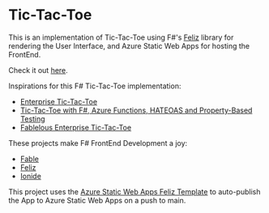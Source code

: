 # Tic-Tac-Toe

This is an implementation of Tic-Tac-Toe using F#'s [Feliz](https://zaid-ajaj.github.io/Feliz/) library for rendering the User Interface, and Azure Static Web Apps for hosting the FrontEnd.

Check it out [here](https://zealous-sand-057a9cd10.1.azurestaticapps.net).

Inspirations for this F# Tic-Tac-Toe implementation:
- [Enterprise Tic-Tac-Toe](https://fsharpforfunandprofit.com/posts/enterprise-tic-tac-toe/)
- [Tic-Tac-Toe with F#, Azure Functions, HATEOAS and Property-Based Testing](https://mikhail.io/2018/01/tictactoe-with-fsharp-azurefunctions-hateoas-and-property-based-testing/)
- [Fablelous Enterprise Tic-Tac-Toe](https://martinand.net/2017/05/10/fablelous-enterprise-tic-tac-toe/)

These projects make F# FrontEnd Development a joy:
- [Fable](https://fable.io/)
- [Feliz](https://github.com/Zaid-Ajaj/Feliz)
- [Ionide](https://ionide.io/)

This project uses the [Azure Static Web Apps Feliz Template](https://github.com/aaronpowell/swa-feliz-template) to auto-publish the App to Azure Static Web Apps on a push to main.